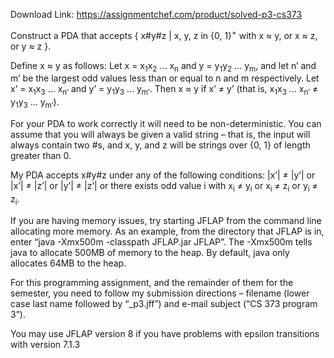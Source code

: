 Download Link: https://assignmentchef.com/product/solved-p3-cs373
<br>



Construct a PDA that accepts { x#y#z | x, y, z in {0, 1}<sup>+</sup> with x ≈ y, or x ≈ z, or y ≈ z }.

Define x ≈ y as follows: Let x = x<sub>1</sub>x<sub>2</sub> … x<sub>n</sub> and y = y<sub>1</sub>y<sub>2</sub> … y<sub>m</sub>, and let n’ and m’ be the largest odd values less than or equal to n and m respectively. Let x’ = x<sub>1</sub>x<sub>3</sub> … x<sub>n’</sub> and y’ = y<sub>1</sub>y<sub>3</sub> … y<sub>m’</sub>. Then x ≈ y if x’ ≠ y’ (that is, x<sub>1</sub>x<sub>3</sub> … x<sub>n’</sub> ≠ y<sub>1</sub>y<sub>3</sub> … y<sub>m’</sub>).

For your PDA to work correctly it will need to be non-deterministic. You can assume that you will always be given a valid string – that is, the input will always contain two #s, and x, y, and z will be strings over {0, 1} of length greater than 0.

My PDA accepts x#y#z under any of the following conditions: |x’| ≠ |y’| or |x’| ≠ |z’| or |y’| ≠ |z’| or there exists odd value i with x<sub>i</sub> ≠ y<sub>i</sub> or x<sub>i</sub> ≠ z<sub>i</sub> or y<sub>i</sub> ≠ z<sub>i</sub>.

If you are having memory issues, try starting JFLAP from the command line allocating more memory. As an example, from the directory that JFLAP is in, enter “java -Xmx500m -classpath JFLAP.jar JFLAP”. The -Xmx500m tells java to allocate 500MB of memory to the heap. By default, java only allocates 64MB to the heap.

For this programming assignment, and the remainder of them for the semester, you need to follow my submission directions – filename (lower case last name followed by “_p3.jff”) and e-mail subject (“CS 373 program 3”).

You may use JFLAP version 8 if you have problems with epsilon transitions with version 7.1.3